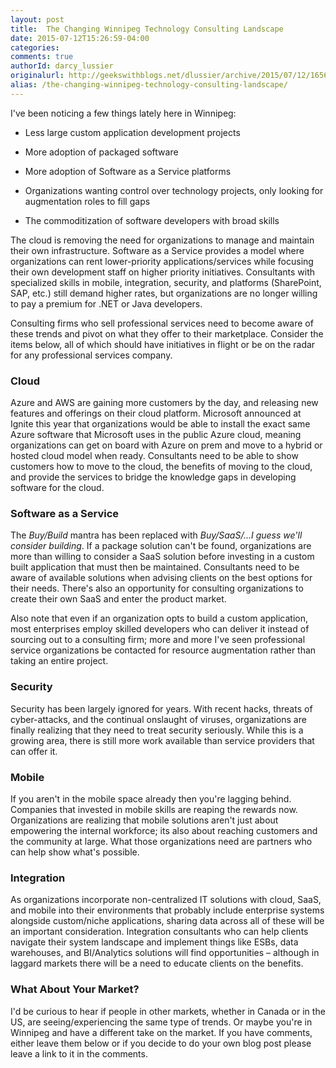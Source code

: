 ```yaml
---
layout: post
title:  The Changing Winnipeg Technology Consulting Landscape
date: 2015-07-12T15:26:59-04:00
categories:
comments: true
authorId: darcy_lussier
originalurl: http://geekswithblogs.net/dlussier/archive/2015/07/12/165614.aspx
alias: /the-changing-winnipeg-technology-consulting-landscape/
---
```


I've been noticing a few things lately here in Winnipeg:

* Less large custom application development projects

* More adoption of packaged software

* More adoption of Software as a Service platforms

* Organizations wanting control over technology projects, only looking for augmentation roles to fill gaps

* The commoditization of software developers with broad skills

The cloud is removing the need for organizations to manage and maintain their own infrastructure. Software as a Service provides a model where organizations can rent lower-priority applications/services while focusing their own development staff on higher priority initiatives. Consultants with specialized skills in mobile, integration, security, and platforms (SharePoint, SAP, etc.) still demand higher rates, but organizations are no longer willing to pay a premium for .NET or Java developers.

Consulting firms who sell professional services need to become aware of these trends and pivot on what they offer to their marketplace. Consider the items below, all of which should have initiatives in flight or be on the radar for any professional services company.

### Cloud    
Azure and AWS are gaining more customers by the day, and releasing new features and offerings on their cloud platform. Microsoft announced at Ignite this year that organizations would be able to install the exact same Azure software that Microsoft uses in the public Azure cloud, meaning organizations can get on board with Azure on prem and move to a hybrid or hosted cloud model when ready. Consultants need to be able to show customers how to move to the cloud, the benefits of moving to the cloud, and provide the services to bridge the knowledge gaps in developing software for the cloud.

### Software as a Service   
The _Buy/Build_ mantra has been replaced with _Buy/SaaS/...I guess we'll consider building_. If a package solution can't be found, organizations are more than willing to consider a SaaS solution before investing in a custom built application that must then be maintained. Consultants need to be aware of available solutions when advising clients on the best options for their needs. There's also an opportunity for consulting organizations to create their own SaaS and enter the product market.

Also note that even if an organization opts to build a custom application, most enterprises employ skilled developers who can deliver it instead of sourcing out to a consulting firm; more and more I've seen professional service organizations be contacted for resource augmentation rather than taking an entire project.

### Security   
Security has been largely ignored for years. With recent hacks, threats of cyber-attacks, and the continual onslaught of viruses, organizations are finally realizing that they need to treat security seriously. While this is a growing area, there is still more work available than service providers that can offer it.

### Mobile   
If you aren't in the mobile space already then you're lagging behind. Companies that invested in mobile skills are reaping the rewards now. Organizations are realizing that mobile solutions aren't just about empowering the internal workforce; its also about reaching customers and the community at large. What those organizations need are partners who can help show what's possible.

### Integration   
As organizations incorporate non-centralized IT solutions with cloud, SaaS, and mobile into their environments that probably include enterprise systems alongside custom/niche applications, sharing data across all of these will be an important consideration. Integration consultants who can help clients navigate their system landscape and implement things like ESBs, data warehouses, and BI/Analytics solutions will find opportunities – although in laggard markets there will be a need to educate clients on the benefits.

### What About Your Market?

I'd be curious to hear if people in other markets, whether in Canada or in the US, are seeing/experiencing the same type of trends. Or maybe you're in Winnipeg and have a different take on the market. If you have comments, either leave them below or if you decide to do your own blog post please leave a link to it in the comments.  